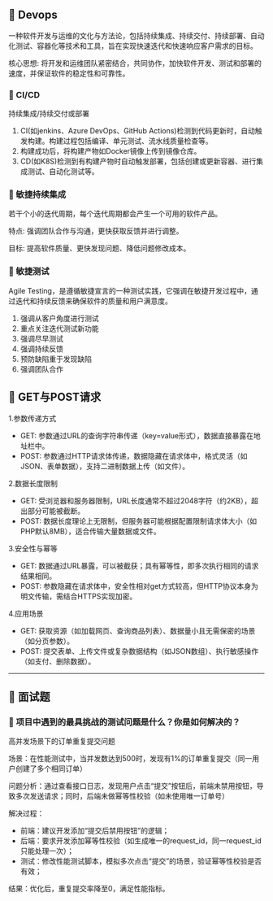 ## 📌 Devops

一种软件开发与运维的文化与方法论，包括持续集成、持续交付、持续部署、自动化测试、容器化等技术和工具，旨在实现快速迭代和快速响应客户需求的目标。

核心思想: 将开发和运维团队紧密结合，共同协作，加快软件开发、测试和部署的速度，并保证软件的稳定性和可靠性。

### 🚁 CI/CD

持续集成/持续交付或部署

1. CI(如jenkins、Azure DevOps、GitHub Actions)检测到代码更新时，自动触发构建。构建过程包括编译、单元测试、流水线质量检查等。
2. 构建成功后，将构建产物如Docker镜像上传到镜像仓库。
3. CD(如K8S)检测到有构建产物时自动触发部署，包括创建或更新容器、进行集成测试、自动化测试等。

### 🚁 敏捷持续集成

若干个小的迭代周期，每个迭代周期都会产生一个可用的软件产品。 

特点: 强调团队合作与沟通，更快获取反馈并进行调整。

目标: 提高软件质量、更快发现问题、降低问题修改成本。

### 🚁 敏捷测试

Agile Testing，是遵循敏捷宣言的一种测试实践，它强调在敏捷开发过程中，通过迭代和持续反馈来确保软件的质量和用户满意度。

1. 强调从客户角度进行测试
2. 重点关注迭代测试新功能
3. 强调尽早测试
4. 强调持续反馈
5. 预防缺陷重于发现缺陷
6. 强调团队合作

## 📌 GET与POST请求

1.参数传递方式

* GET: 参数通过URL的查询字符串传递（key=value形式），数据直接暴露在地址栏中。
* POST: 参数通过HTTP请求体传递，数据隐藏在请求体中，格式灵活（如JSON、表单数据），支持二进制数据上传（如文件）。

2.数据长度限制

* GET: 受浏览器和服务器限制，URL长度通常不超过2048字符（约2KB），超出部分可能被截断。
* POST: 数据长度理论上无限制，但服务器可能根据配置限制请求体大小（如PHP默认8MB），适合传输大量数据或文件。

3.安全性与幂等

* GET: 数据通过URL暴露，可以被截获；具有幂等性，即多次执行相同的请求结果相同。
* POST: 参数隐藏在请求体中，安全性相对get方式较高，但HTTP协议本身为明文传输，需结合HTTPS实现加密。

4.应用场景

* GET: 获取资源（如加载网页、查询商品列表）、数据量小且无需保密的场景（如分页参数）。
* POST: 提交表单、上传文件或复杂数据结构（如JSON数组）、执行敏感操作（如支付、删除数据）。

---

## 📌 面试题

### 🚁 项目中遇到的最具挑战的测试问题是什么？你是如何解决的？

高并发场景下的订单重复提交问题

场景：在性能测试中，当并发数达到500时，发现有1%的订单重复提交（同一用户创建了多个相同订单）

问题分析：通过查看接口日志，发现用户点击“提交”按钮后，前端未禁用按钮，导致多次发送请求；同时，后端未做幂等性校验（如未使用唯一订单号）

解决过程：

* 前端：建议开发添加“提交后禁用按钮”的逻辑；
* 后端：要求开发添加幂等性校验（如生成唯一的request_id，同一request_id只能处理一次）；
* 测试：修改性能测试脚本，模拟多次点击“提交”的场景，验证幂等性校验是否有效；

结果：优化后，重复提交率降至0，满足性能指标。